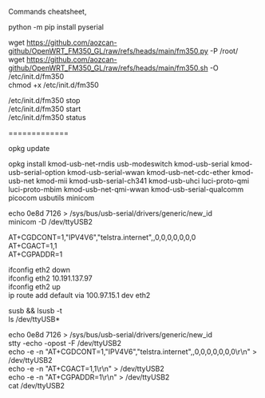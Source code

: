 Commands cheatsheet,

python -m pip install pyserial

wget https://github.com/aozcan-github/OpenWRT_FM350_GL/raw/refs/heads/main/fm350.py -P /root/\
wget https://github.com/aozcan-github/OpenWRT_FM350_GL/raw/refs/heads/main/fm350.sh -O /etc/init.d/fm350\
chmod +x /etc/init.d/fm350

/etc/init.d/fm350 stop\
/etc/init.d/fm350 start\
/etc/init.d/fm350 status

=============

opkg update

opkg install kmod-usb-net-rndis usb-modeswitch kmod-usb-serial kmod-usb-serial-option kmod-usb-serial-wwan kmod-usb-net-cdc-ether kmod-usb-net kmod-mii kmod-usb-serial-ch341 kmod-usb-uhci luci-proto-qmi luci-proto-mbim kmod-usb-net-qmi-wwan kmod-usb-serial-qualcomm picocom usbutils minicom

echo 0e8d 7126 > /sys/bus/usb-serial/drivers/generic/new_id\
minicom -D /dev/ttyUSB2

AT+CGDCONT=1,"IPV4V6","telstra.internet",,0,0,0,0,0,0,0\
AT+CGACT=1,1\
AT+CGPADDR=1

ifconfig eth2 down\
ifconfig eth2 10.191.137.97\
ifconfig eth2 up\
ip route add default via 100.97.15.1 dev eth2

susb && lsusb -t\
ls /dev/ttyUSB*

echo 0e8d 7126 > /sys/bus/usb-serial/drivers/generic/new_id\
stty -echo -opost -F /dev/ttyUSB2\
echo -e -n "AT+CGDCONT=1,\"IPV4V6\",\"telstra.internet\",,0,0,0,0,0,0,0\r\n" > /dev/ttyUSB2\
echo -e -n "AT+CGACT=1,1\r\n" > /dev/ttyUSB2\
echo -e -n "AT+CGPADDR=1\r\n" > /dev/ttyUSB2\
cat /dev/ttyUSB2
